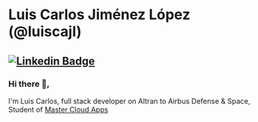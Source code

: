# Luis Carlos Jiménez López (@luiscajl)
[![Linkedin Badge](https://img.shields.io/badge/-linkedin-blue?style=flat-square&logo=Linkedin&logoColor=white&link=https://www.linkedin.com/in/luiscarlosjimenezlopez/)](https://www.linkedin.com/in/luiscarlosjimenezlopez/)
---

### Hi there 👋,           
I'm Luis Carlos, full stack developer on Altran to Airbus Defense & Space, Student of [Master Cloud Apps](https://https://www.codeurjc.es/mastercloudapps/) 
